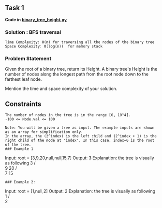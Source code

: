 ## Task 1
**Code in [binary_tree_height.py](binary_tree_height.py)**

### Solution : BFS traversal

````
Time Complexity: O(n) for traversing all the nodes of the binary tree
Space Complexity: O(log(n))  for memory stack
````

### Problem Statement


Given the root of a binary tree, return its Height. A binary tree's Height is the number of nodes along the longest path from the root node down to the farthest leaf node.

Mention the time and space complexity of your solution.
## Constraints
```
The number of nodes in the tree is in the range [0, 10^4].
-100 <= Node.val <= 100
```
```
Note: You will be given a tree as input. The example inputs are shown as an array for simplification only.
In the array, the (2^index) is the left child and (2^index + 1) is the right child of the node at 'index'. In this case, index=0 is the root of the tree.
### Example 1
```
Input: root = [3,9,20,null,null,15,7] 
Output: 3
Explanation: 
the tree is visually as following
    3
   /  \
  9   20
 / \
7  15
```
### Example 2:
```
Input: root = [1,null,2]
Output: 2
Explanation: the tree is visually as following
      1
    /  \
        2
```